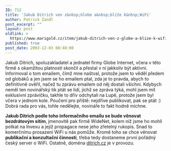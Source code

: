 ```yaml
---
ID: 712
title: 'Jakub Ditrich ven z&nbsp;Globe a&nbsp;blíže k&nbsp;WiFi'
author: Patrick Zandl
post_excerpt: ""
layout: post
oldlink: >
  https://www.marigold.cz/item/jakub-ditrich-ven-z-globe-a-blize-k-wifi
published: true
post_date: 2003-12-03 08:48:00
---
```

<p>
Jakub Ditrich, spoluzakladatel a jednatel firmy Globe Internet, včera v této firmě s okamžitou platností skončil a přestal v ní jakkoliv být aktivní. Informoval o tom emailem, čímž mne naštval, protože jsem to věděl předem od globáků&#160;a jen jsem se ho emailem ptal, zda je to pravda, abych to definitivně ověřil, načež tu zprávu emailem od něj dostali všichni.&#160;Kdybych neměl ten novinářský tik ptát se lidí, jichž se&#160;zpráva týká, mohl jsem mít exklusivní zprávičku, takhle to dřív odchytali na Lupě, protože jsem byl včera v jednom kole. Poučení pro příště: nejdříve publikovat, pak se ptát :) Dobrá rada pro vás, tohle nedělejte, novináře to fakt hodně míchne. </p>

<p>
<STRONG>Jakub Ditrich podle toho informačního emailu se bude věnovat bezdrátovým sítím</STRONG>, jmenovitě pak firmě WideNet, kolem níž jsme ho mohli potkat na Invexu a jejíž propagace nese jeho zřetelný rukopis. Snad to komerčnímu prosazení WiFi u nás pomůže. Kromě toho se chce věnovat <STRONG>publikační a konzultační činnosti</STRONG>, třeba tedy dostaneme první pořádný český server o WiFi. Ostatně, doména <A href="http://www.ditrich.cz/">ditrich.cz</A> je v provozu. </p>

<p>
&#160;</p>

